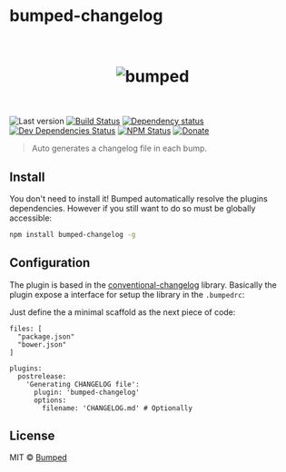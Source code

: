 # bumped-changelog

<h1 align="center">
  <br>
  <img src="http://i.imgur.com/DmMbFwL.png" alt="bumped">
  <br>
  <br>
</h1>

![Last version](https://img.shields.io/github/tag/Bumped/bumped-changelog.svg?style=flat-square)
[![Build Status](http://img.shields.io/travis/Bumped/bumped-changelog/master.svg?style=flat-square)](https://travis-ci.org/Bumped/bumped-changelog)
[![Dependency status](http://img.shields.io/david/Bumped/bumped-changelog.svg?style=flat-square)](https://david-dm.org/Bumped/bumped-changelog)
[![Dev Dependencies Status](http://img.shields.io/david/dev/Bumped/bumped-changelog.svg?style=flat-square)](https://david-dm.org/Bumped/bumped-changelog#info=devDependencies)
[![NPM Status](http://img.shields.io/npm/dm/bumped-changelog.svg?style=flat-square)](https://www.npmjs.org/package/bumped-changelog)
[![Donate](https://img.shields.io/badge/donate-paypal-blue.svg?style=flat-square)](https://paypal.me/kikobeats)

> Auto generates a changelog file in each bump.

## Install

You don't need to install it! Bumped automatically resolve the plugins dependencies. However if you still want to do so must be globally accessible:

```bash
npm install bumped-changelog -g
```

## Configuration

The plugin is based in the [conventional-changelog](https://github.com/ajoslin/conventional-changelog) library. Basically the plugin expose a interface for setup the library in the `.bumpedrc`:

Just define the a minimal scaffold as the next piece of code:

```CSON
files: [
  "package.json"
  "bower.json"
]

plugins:
  postrelease:
    'Generating CHANGELOG file':
      plugin: 'bumped-changelog'
      options:
        filename: 'CHANGELOG.md' # Optionally
```

## License

MIT © [Bumped]()
